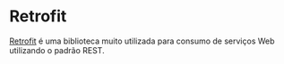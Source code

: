 # Retrofit

[Retrofit](https://square.github.io/retrofit/) é uma biblioteca muito utilizada para consumo de serviços Web utilizando o padrão REST.